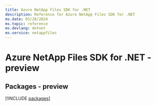 ```yaml
---
title: Azure NetApp Files SDK for .NET
description: Reference for Azure NetApp Files SDK for .NET
ms.date: 03/28/2024
ms.topic: reference
ms.devlang: dotnet
ms.service: netappfiles
---
```

# Azure NetApp Files SDK for .NET - preview
## Packages - preview
[!INCLUDE [packages](netapp-files-index.md)]